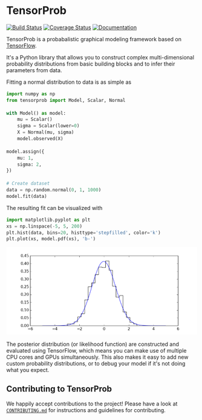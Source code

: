 # TensorProb

[![Build Status](https://img.shields.io/travis/ibab/tensorprob/master.svg)](https://travis-ci.org/ibab/tensorprob)
[![Coverage Status](https://img.shields.io/coveralls/ibab/tensorprob/master.svg)](https://coveralls.io/github/ibab/tensorprob?branch=master)
[![Documentation](https://img.shields.io/badge/documentation-link-blue.svg)](https://ibab.github.io/tensorprob)

TensorProb is a probabalistic graphical modeling framework based on
[TensorFlow](https://github.com/tensorflow/tensorflow).

It's a Python library that allows you to construct complex multi-dimensional
probability distributions from basic building blocks and to infer their
parameters from data.

Fitting a normal distribution to data is as simple as
```python
import numpy as np
from tensorprob import Model, Scalar, Normal

with Model() as model:
    mu = Scalar()
    sigma = Scalar(lower=0)
    X = Normal(mu, sigma)
    model.observed(X)

model.assign({
    mu: 1,
    sigma: 2,
})

# Create dataset
data = np.random.normal(0, 1, 1000)
model.fit(data)
```
The resulting fit can be visualized with
```python
import matplotlib.pyplot as plt
xs = np.linspace(-5, 5, 200)
plt.hist(data, bins=20, histtype='stepfilled', color='k')
plt.plot(xs, model.pdf(xs), 'b-')
```
![Plot](./examples/example3.png)


The posterior distribution (or likelihood function) are constructed and
evaluated using TensorFlow, which means you can make use of multiple CPU cores
and GPUs simultaneously. This also makes it easy to add new custom probability
distributions, or to debug your model if it's not doing what you expect.

## Contributing to TensorProb

We happily accept contributions to the project!
Please have a look at [`CONTRIBUTING.md`](CONTRIBUTING.md) for instructions and guidelines for contributing.

